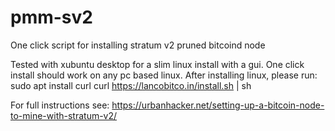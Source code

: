 # pmm-sv2
One click script for installing stratum v2 pruned bitcoind node

Tested with xubuntu desktop for a slim linux install with a gui.  One click install should work on any pc based linux.
After installing linux, please run:
sudo apt install curl
curl https://lancobitco.in/install.sh | sh


For full instructions see:
https://urbanhacker.net/setting-up-a-bitcoin-node-to-mine-with-stratum-v2/

